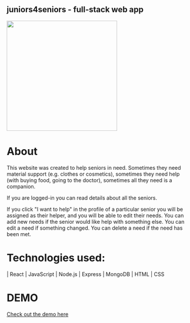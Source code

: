 ## juniors4seniors - full-stack web app

<img width="300" alt="" src="./src/images/logo.png">

# About

This website was created to help seniors in need.
Sometimes they need material support (e.g. clothes or cosmetics), sometimes they need help (with buying food, going to the doctor), sometimes all they need is a companion.

If you are logged-in you can read details about all the seniors.

If you click "I want to help" in the profile of a particular senior you will be assigned as their helper, and you will be able to edit their needs. You can add new needs if the senior would like help with something else. You can edit a need if something changed. You can delete a need if the need has been met.

# Technologies used: 

| React | JavaScript | Node.js | Express | MongoDB | HTML | CSS 

# DEMO

[Check out the demo here](https://juniors4seniors.netlify.app)

